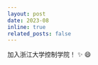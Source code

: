 ```yaml
---
layout: post
date: 2023-08
inline: true
related_posts: false
---
```


加入浙江大学控制学院！ :sparkles: :smile:
